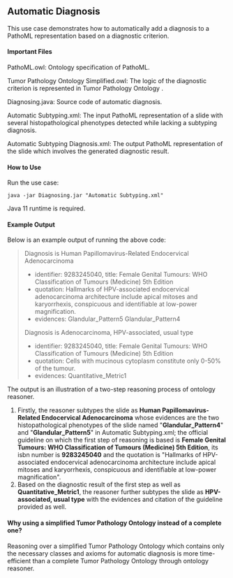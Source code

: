## Automatic Diagnosis

This use case demonstrates how to automatically add a diagnosis to a PathoML representation based on a diagnostic criterion.

#### Important Files

PathoML.owl: Ontology specification of PathoML.

Tumor Pathology Ontology Simplified.owl: The logic of the diagnostic criterion is represented in Tumor Pathology Ontology .

Diagnosing.java: Source code of automatic diagnosis.

Automatic Subtyping.xml: The input PathoML representation of a slide with several histopathological phenotypes detected while lacking a subtyping diagnosis.

Automatic Subtyping Diagnosis.xml: The output PathoML representation of the slide which involves the generated diagnostic result.

#### How to Use

Run the use case:

```shell
java -jar Diagnosing.jar "Automatic Subtyping.xml"
```

Java 11 runtime is required.

#### Example Output

Below is an example output of running the above code:

> Diagnosis is Human Papillomavirus-Related Endocervical Adenocarcinoma
>
> * identifier: 9283245040, title: Female Genital Tumours: WHO Classification of Tumours (Medicine) 5th Edition
> * quotation: Hallmarks of HPV-associated endocervical adenocarcinoma architecture include apical mitoses and karyorrhexis, conspicuous and identifiable at low-power magnification.
> * evidences: Glandular_Pattern5 Glandular_Pattern4
>
> Diagnosis is Adenocarcinoma, HPV-associated, usual type
>
> * identifier: 9283245040, title: Female Genital Tumours: WHO Classification of Tumours (Medicine) 5th Edition
> * quotation: Cells with mucinous cytoplasm constitute only 0-50% of the tumour.
> * evidences: Quantitative_Metric1

The output is an illustration of a two-step reasoning process of ontology reasoner. 
  1. Firstly, the reasoner subtypes the slide as **Human Papillomavirus-Related Endocervical Adenocarcinoma** whose evidences are the two histopathological phenotypes of the slide named "**Glandular_Pattern4**" and "**Glandular_Pattern5**" in Automatic Subtyping.xml; the official guideline on which the first step of reasoning is based is **Female Genital Tumours: WHO Classification of Tumours (Medicine) 5th Edition**, its isbn number is **9283245040** and the quotation is "Hallmarks of HPV-associated endocervical adenocarcinoma architecture include apical mitoses and karyorrhexis, conspicuous and identifiable at low-power magnification". 
  2. Based on the diagnostic result of the first step as well as **Quantitative_Metric1**, the reasoner further subtypes the slide as **HPV-associated, usual type** with the evidences and citation of the guideline provided as well.

#### Why using a simplified Tumor Pathology Ontology instead of a complete one?
Reasoning over a simplified Tumor Pathology Ontology which contains only the necessary classes and axioms for automatic diagnosis is more time-efficient than a complete Tumor Pathology Ontology through ontology reasoner.

